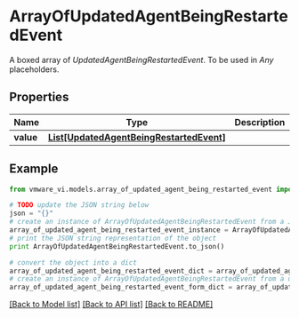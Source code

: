 # ArrayOfUpdatedAgentBeingRestartedEvent

A boxed array of *UpdatedAgentBeingRestartedEvent*. To be used in *Any* placeholders. 

## Properties
Name | Type | Description | Notes
------------ | ------------- | ------------- | -------------
**value** | [**List[UpdatedAgentBeingRestartedEvent]**](UpdatedAgentBeingRestartedEvent.md) |  | 

## Example

```python
from vmware_vi.models.array_of_updated_agent_being_restarted_event import ArrayOfUpdatedAgentBeingRestartedEvent

# TODO update the JSON string below
json = "{}"
# create an instance of ArrayOfUpdatedAgentBeingRestartedEvent from a JSON string
array_of_updated_agent_being_restarted_event_instance = ArrayOfUpdatedAgentBeingRestartedEvent.from_json(json)
# print the JSON string representation of the object
print ArrayOfUpdatedAgentBeingRestartedEvent.to_json()

# convert the object into a dict
array_of_updated_agent_being_restarted_event_dict = array_of_updated_agent_being_restarted_event_instance.to_dict()
# create an instance of ArrayOfUpdatedAgentBeingRestartedEvent from a dict
array_of_updated_agent_being_restarted_event_form_dict = array_of_updated_agent_being_restarted_event.from_dict(array_of_updated_agent_being_restarted_event_dict)
```
[[Back to Model list]](../README.md#documentation-for-models) [[Back to API list]](../README.md#documentation-for-api-endpoints) [[Back to README]](../README.md)


